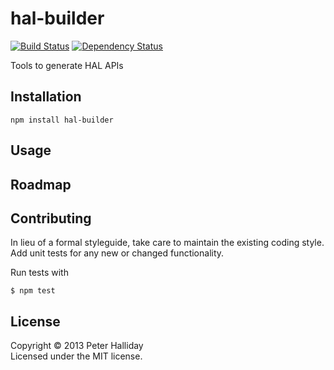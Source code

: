 hal-builder
===========

[![Build Status](https://travis-ci.org/pghalliday/hal-builder.png)](https://travis-ci.org/pghalliday/hal-builder)
[![Dependency Status](https://gemnasium.com/pghalliday/hal-builder.png)](https://gemnasium.com/pghalliday/hal-builder)

Tools to generate HAL APIs

## Installation

```
npm install hal-builder
```

## Usage



## Roadmap



## Contributing

In lieu of a formal styleguide, take care to maintain the existing coding style. Add unit tests for any new or changed functionality.

Run tests with

```
$ npm test
```

## License
Copyright &copy; 2013 Peter Halliday  
Licensed under the MIT license.